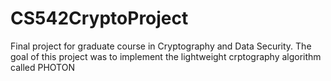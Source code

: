 # CS542CryptoProject
Final project for graduate course in Cryptography and Data Security. The goal of this project was to implement the lightweight crptography algorithm called PHOTON
